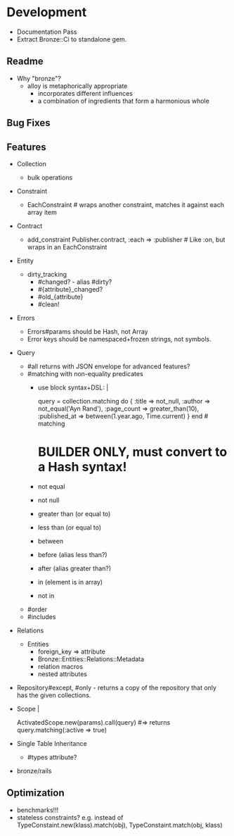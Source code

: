 # Development

- Documentation Pass
- Extract Bronze::Ci to standalone gem.

## Readme

- Why "bronze"?
  - alloy is metaphorically appropriate
    - incorporates different influences
    - a combination of ingredients that form a harmonious whole

## Bug Fixes

## Features

- Collection
  - bulk operations
- Constraint
  - EachConstraint # wraps another constraint, matches it against each array item
- Contract
  - add_constraint Publisher.contract, :each => :publisher # Like :on, but wraps in an EachConstraint
- Entity
  - dirty_tracking
    - #changed? - alias #dirty?
    - #{attribute}_changed?
    - #old_{attribute}
    - #clean!
- Errors
  - Errors#params should be Hash, not Array
  - Error keys should be namespaced+frozen strings, not symbols.
- Query
  - #all returns with JSON envelope for advanced features?
  - #matching with non-equality predicates
    - use block syntax+DSL: |

      query = collection.matching do
        {
          :title => not_null,
          :author => not_equal('Ayn Rand'),
          :page_count => greater_than(10),
          :published_at => between(1.year.ago, Time.current)
        }
      end # matching

      # BUILDER ONLY, must convert to a Hash syntax!
    - not equal
    - not null
    - greater than (or equal to)
    - less than (or equal to)
    - between
    - before (alias less than?)
    - after (alias greater than?)
    - in (element is in array)
    - not in
  - #order
  - #includes
- Relations
  - Entities
    - foreign_key => attribute
    - Bronze::Entities::Relations::Metadata
    - relation macros
    - nested attributes
- Repository#except, #only - returns a copy of the repository that only has the given collections.
- Scope |

  ActivatedScope.new(params).call(query)
  #=> returns query.matching(:active => true)

- Single Table Inheritance
  - #types attribute?
- bronze/rails

## Optimization

- benchmarks!!!
- stateless constraints? e.g. instead of TypeConstaint.new(klass).match(obj), TypeConstaint.match(obj, klass)
